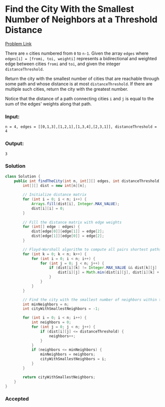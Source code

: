 # Find the City With the Smallest Number of Neighbors at a Threshold Distance
[Problem Link](https://leetcode.com/problems/find-the-city-with-the-smallest-number-of-neighbors-at-a-threshold-distance/)

There are `n` cities numbered from `0` to `n-1`. Given the array `edges` where `edges[i] = [fromi, toi, weighti]` represents a bidirectional and weighted edge between cities `fromi` and `toi`, and given the integer `distanceThreshold`.

Return the city with the smallest number of cities that are reachable through some path and whose distance is at most `distanceThreshold`. If there are multiple such cities, return the city with the greatest number.

Notice that the distance of a path connecting cities `i` and `j` is equal to the sum of the edges' weights along that path.

### Input:
```n = 4, edges = [[0,1,3],[1,2,1],[1,3,4],[2,3,1]], distanceThreshold = 4```

### Output:
```3```

### Solution
```java
class Solution {
    public int findTheCity(int n, int[][] edges, int distanceThreshold) {
        int[][] dist = new int[n][n];
        
        // Initialize distance matrix
        for (int i = 0; i < n; i++) {
            Arrays.fill(dist[i], Integer.MAX_VALUE);
            dist[i][i] = 0;
        }
        
        // Fill the distance matrix with edge weights
        for (int[] edge : edges) {
            dist[edge[0]][edge[1]] = edge[2];
            dist[edge[1]][edge[0]] = edge[2];
        }

        // Floyd-Warshall algorithm to compute all pairs shortest paths
        for (int k = 0; k < n; k++) {
            for (int i = 0; i < n; i++) {
                for (int j = 0; j < n; j++) {
                    if (dist[i][k] != Integer.MAX_VALUE && dist[k][j] != Integer.MAX_VALUE) {
                        dist[i][j] = Math.min(dist[i][j], dist[i][k] + dist[k][j]);
                    }
                }
            }
        }

        // Find the city with the smallest number of neighbors within the distance threshold
        int minNeighbors = n;
        int cityWithSmallestNeighbors = -1;

        for (int i = 0; i < n; i++) {
            int neighbors = 0;
            for (int j = 0; j < n; j++) {
                if (dist[i][j] <= distanceThreshold) {
                    neighbors++;
                }
            }
            if (neighbors <= minNeighbors) {
                minNeighbors = neighbors;
                cityWithSmallestNeighbors = i;
            }
        }

        return cityWithSmallestNeighbors;
    }
}
```

### Accepted
